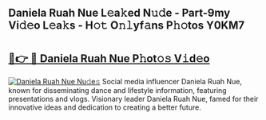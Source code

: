 ## Daniela Ruah Nue L𝚎a𝚔ed N𝚞𝚍e - Part-9my Vi𝚍𝚎o L𝚎a𝚔s - H𝚘𝚝 O𝚗𝚕yf𝚊ns P𝚑𝚘tos Y0KM7

# <h2><a href="http://kfehzt5.oniu.top/?m=Daniela+Ruah+Nue">🔗👉 🔴 Daniela Ruah Nue P𝚑ot𝚘𝚜 V𝚒d𝚎o</a></h2>

[![Daniela Ruah Nue Nu𝚍e𝚜](https://i.imgur.com/0qMVB7G.gif)](http://kfehzt5.oniu.top/?m=Daniela+Ruah+Nue)
Social media influencer Daniela Ruah Nue, known for disseminating dance and lifestyle information, featuring presentations and vlogs. Visionary leader Daniela Ruah Nue, famed for their innovative ideas and dedication to creating a better future.  
